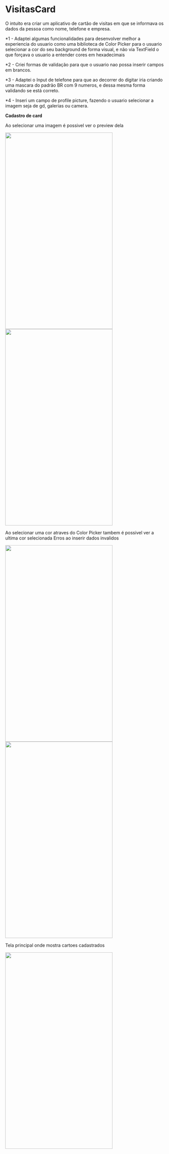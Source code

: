 # VisitasCard

O intuito era criar um aplicativo de cartão de visitas em que se informava os dados da pessoa como nome, telefone e empresa.

*1 - Adaptei algumas funcionalidades para desenvolver melhor a experiencia do usuario como uma biblioteca de Color Picker para o usuario selecionar a cor do seu background de forma visual, e não via TextField o que forçava o usuario a entender cores em hexadecimais

*2 - Criei formas de validação para que o usuario nao possa inserir campos em brancos.

*3 - Adaptei o Input de telefone para que ao decorrer do digitar iria criando uma mascara do padrão BR com 9 numeros, e dessa mesma forma validando se está correto.

*4 - Inseri um campo de profile picture, fazendo o usuario selecionar a imagem seja de gd, galerias ou camera.


**Cadastro de card**

Ao selecionar uma imagem é possivel ver o preview dela

<p float="left">
  <img src="https://user-images.githubusercontent.com/33181463/125997537-37f983e1-7f6a-4143-9430-41679231cc86.jpg" width="340" height="620"/>
  <img src="https://user-images.githubusercontent.com/33181463/125997542-9d22e6a7-a3fb-4ce3-bc87-152969884f5f.jpg" width="340" height="620" /> 
</p>


Ao selecionar uma cor atraves do Color Picker tambem é possivel ver a ultima cor selecionada
Erros ao inserir dados invalidos
<p float="left">
  <img src="https://user-images.githubusercontent.com/33181463/125997541-293680bf-0766-475b-ad12-13dcbf90e87c.jpg" width="340" height="620"/>
  <img src="https://user-images.githubusercontent.com/33181463/125997539-a86d41a9-dbc2-4803-aaa7-6ccfc4a27d9b.jpg" width="340" height="620" /> 
</p>


Tela principal onde mostra cartoes cadastrados

  <img src="https://user-images.githubusercontent.com/33181463/125997545-57a2542a-47c0-4cc2-9e33-cae0c1f2af77.jpg" width="340" height="620" /> 
